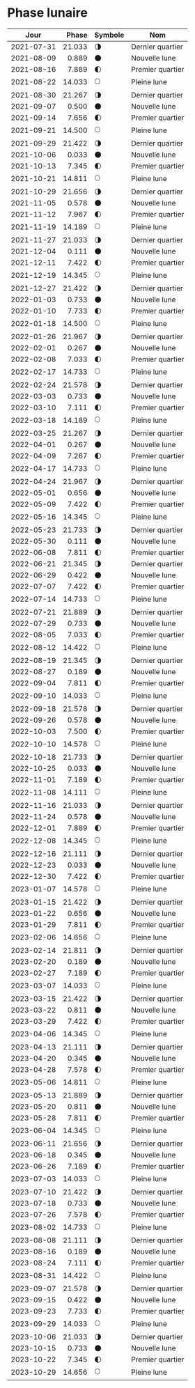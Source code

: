 # Phase lunaire

Jour       | Phase  | Symbole | Nom
-----------|-------:|---|---
2021-07-31 | 21.033 | 🌗 | Dernier quartier
2021-08-09 |  0.889 | 🌑 | Nouvelle lune
2021-08-16 |  7.889 | 🌓 | Premier quartier
2021-08-22 | 14.033 | 🌕 | Pleine lune
2021-08-30 | 21.267 | 🌗 | Dernier quartier
2021-09-07 |  0.500 | 🌑 | Nouvelle lune
2021-09-14 |  7.656 | 🌓 | Premier quartier
2021-09-21 | 14.500 | 🌕 | Pleine lune
2021-09-29 | 21.422 | 🌗 | Dernier quartier
2021-10-06 |  0.033 | 🌑 | Nouvelle lune
2021-10-13 |  7.345 | 🌓 | Premier quartier
2021-10-21 | 14.811 | 🌕 | Pleine lune
2021-10-29 | 21.656 | 🌗 | Dernier quartier
2021-11-05 |  0.578 | 🌑 | Nouvelle lune
2021-11-12 |  7.967 | 🌓 | Premier quartier
2021-11-19 | 14.189 | 🌕 | Pleine lune
2021-11-27 | 21.033 | 🌗 | Dernier quartier
2021-12-04 |  0.111 | 🌑 | Nouvelle lune
2021-12-11 |  7.422 | 🌓 | Premier quartier
2021-12-19 | 14.345 | 🌕 | Pleine lune
2021-12-27 | 21.422 | 🌗 | Dernier quartier
2022-01-03 |  0.733 | 🌑 | Nouvelle lune
2022-01-10 |  7.733 | 🌓 | Premier quartier
2022-01-18 | 14.500 | 🌕 | Pleine lune
2022-01-26 | 21.967 | 🌗 | Dernier quartier
2022-02-01 |  0.267 | 🌑 | Nouvelle lune
2022-02-08 |  7.033 | 🌓 | Premier quartier
2022-02-17 | 14.733 | 🌕 | Pleine lune
2022-02-24 | 21.578 | 🌗 | Dernier quartier
2022-03-03 |  0.733 | 🌑 | Nouvelle lune
2022-03-10 |  7.111 | 🌓 | Premier quartier
2022-03-18 | 14.189 | 🌕 | Pleine lune
2022-03-25 | 21.267 | 🌗 | Dernier quartier
2022-04-01 |  0.267 | 🌑 | Nouvelle lune
2022-04-09 |  7.267 | 🌓 | Premier quartier
2022-04-17 | 14.733 | 🌕 | Pleine lune
2022-04-24 | 21.967 | 🌗 | Dernier quartier
2022-05-01 |  0.656 | 🌑 | Nouvelle lune
2022-05-09 |  7.422 | 🌓 | Premier quartier
2022-05-16 | 14.345 | 🌕 | Pleine lune
2022-05-23 | 21.733 | 🌗 | Dernier quartier
2022-05-30 |  0.111 | 🌑 | Nouvelle lune
2022-06-08 |  7.811 | 🌓 | Premier quartier
2022-06-21 | 21.345 | 🌗 | Dernier quartier
2022-06-29 |  0.422 | 🌑 | Nouvelle lune
2022-07-07 |  7.422 | 🌓 | Premier quartier
2022-07-14 | 14.733 | 🌕 | Pleine lune
2022-07-21 | 21.889 | 🌗 | Dernier quartier
2022-07-29 |  0.733 | 🌑 | Nouvelle lune
2022-08-05 |  7.033 | 🌓 | Premier quartier
2022-08-12 | 14.422 | 🌕 | Pleine lune
2022-08-19 | 21.345 | 🌗 | Dernier quartier
2022-08-27 |  0.189 | 🌑 | Nouvelle lune
2022-09-04 |  7.811 | 🌓 | Premier quartier
2022-09-10 | 14.033 | 🌕 | Pleine lune
2022-09-18 | 21.578 | 🌗 | Dernier quartier
2022-09-26 |  0.578 | 🌑 | Nouvelle lune
2022-10-03 |  7.500 | 🌓 | Premier quartier
2022-10-10 | 14.578 | 🌕 | Pleine lune
2022-10-18 | 21.733 | 🌗 | Dernier quartier
2022-10-25 |  0.033 | 🌑 | Nouvelle lune
2022-11-01 |  7.189 | 🌓 | Premier quartier
2022-11-08 | 14.111 | 🌕 | Pleine lune
2022-11-16 | 21.033 | 🌗 | Dernier quartier
2022-11-24 |  0.578 | 🌑 | Nouvelle lune
2022-12-01 |  7.889 | 🌓 | Premier quartier
2022-12-08 | 14.345 | 🌕 | Pleine lune
2022-12-16 | 21.111 | 🌗 | Dernier quartier
2022-12-23 |  0.033 | 🌑 | Nouvelle lune
2022-12-30 |  7.422 | 🌓 | Premier quartier
2023-01-07 | 14.578 | 🌕 | Pleine lune
2023-01-15 | 21.422 | 🌗 | Dernier quartier
2023-01-22 |  0.656 | 🌑 | Nouvelle lune
2023-01-29 |  7.811 | 🌓 | Premier quartier
2023-02-06 | 14.656 | 🌕 | Pleine lune
2023-02-14 | 21.811 | 🌗 | Dernier quartier
2023-02-20 |  0.189 | 🌑 | Nouvelle lune
2023-02-27 |  7.189 | 🌓 | Premier quartier
2023-03-07 | 14.033 | 🌕 | Pleine lune
2023-03-15 | 21.422 | 🌗 | Dernier quartier
2023-03-22 |  0.811 | 🌑 | Nouvelle lune
2023-03-29 |  7.422 | 🌓 | Premier quartier
2023-04-06 | 14.345 | 🌕 | Pleine lune
2023-04-13 | 21.111 | 🌗 | Dernier quartier
2023-04-20 |  0.345 | 🌑 | Nouvelle lune
2023-04-28 |  7.578 | 🌓 | Premier quartier
2023-05-06 | 14.811 | 🌕 | Pleine lune
2023-05-13 | 21.889 | 🌗 | Dernier quartier
2023-05-20 |  0.811 | 🌑 | Nouvelle lune
2023-05-28 |  7.811 | 🌓 | Premier quartier
2023-06-04 | 14.345 | 🌕 | Pleine lune
2023-06-11 | 21.656 | 🌗 | Dernier quartier
2023-06-18 |  0.345 | 🌑 | Nouvelle lune
2023-06-26 |  7.189 | 🌓 | Premier quartier
2023-07-03 | 14.033 | 🌕 | Pleine lune
2023-07-10 | 21.422 | 🌗 | Dernier quartier
2023-07-18 |  0.733 | 🌑 | Nouvelle lune
2023-07-26 |  7.578 | 🌓 | Premier quartier
2023-08-02 | 14.733 | 🌕 | Pleine lune
2023-08-08 | 21.111 | 🌗 | Dernier quartier
2023-08-16 |  0.189 | 🌑 | Nouvelle lune
2023-08-24 |  7.111 | 🌓 | Premier quartier
2023-08-31 | 14.422 | 🌕 | Pleine lune
2023-09-07 | 21.578 | 🌗 | Dernier quartier
2023-09-15 |  0.422 | 🌑 | Nouvelle lune
2023-09-23 |  7.733 | 🌓 | Premier quartier
2023-09-29 | 14.033 | 🌕 | Pleine lune
2023-10-06 | 21.033 | 🌗 | Dernier quartier
2023-10-15 |  0.733 | 🌑 | Nouvelle lune
2023-10-22 |  7.345 | 🌓 | Premier quartier
2023-10-29 | 14.656 | 🌕 | Pleine lune
